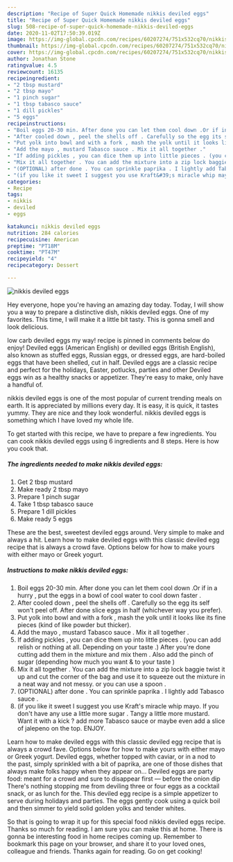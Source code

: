 ```yaml
---
description: "Recipe of Super Quick Homemade nikkis deviled eggs"
title: "Recipe of Super Quick Homemade nikkis deviled eggs"
slug: 508-recipe-of-super-quick-homemade-nikkis-deviled-eggs
date: 2020-11-02T17:50:39.019Z
image: https://img-global.cpcdn.com/recipes/60207274/751x532cq70/nikkis-deviled-eggs-recipe-main-photo.jpg
thumbnail: https://img-global.cpcdn.com/recipes/60207274/751x532cq70/nikkis-deviled-eggs-recipe-main-photo.jpg
cover: https://img-global.cpcdn.com/recipes/60207274/751x532cq70/nikkis-deviled-eggs-recipe-main-photo.jpg
author: Jonathan Stone
ratingvalue: 4.5
reviewcount: 16135
recipeingredient:
- "2 tbsp mustard"
- "2 tbsp mayo"
- "1 pinch sugar"
- "1 tbsp tabasco sauce"
- "1 dill pickles"
- "5 eggs"
recipeinstructions:
- "Boil eggs 20-30 min. After done you can let them cool down .Or if in a hurry , put the eggs in a bowl of cool water to cool down faster ."
- "After cooled down , peel the shells off . Carefully so the egg its self won&#39;t peel off. After done slice eggs in half (whichever way you prefer)."
- "Put yolk into bowl and with a fork , mash the yolk until it looks like its fine pieces (kind of like powder but thicker)."
- "Add the mayo , mustard Tabasco sauce . Mix it all together ."
- "If adding pickles , you can dice them up into little pieces . (you can add relish or nothing at all. Depending on your taste .) After you&#39;re done cutting add them in the mixture and mix them . Also add the pinch of sugar (depending how much you want &amp; to your taste )"
- "Mix it all together . You can add the mixture into a zip lock baggie twist it up and cut the corner of the bag and use it to squeeze out the mixture in a neat way and not messy. or you can use a spoon ."
- "(OPTIONAL) after done . You can sprinkle paprika . I lightly add Tabasco sauce ."
- "(if you like it sweet I suggest you use Kraft&#39;s miracle whip mayo. If you don&#39;t have any use a little more sugar . Tangy a little more mustard. Want it with a kick ? add more Tabasco sauce or maybe even add a slice of jalepeno on the top. ENJOY."
categories:
- Recipe
tags:
- nikkis
- deviled
- eggs

katakunci: nikkis deviled eggs 
nutrition: 284 calories
recipecuisine: American
preptime: "PT18M"
cooktime: "PT47M"
recipeyield: "4"
recipecategory: Dessert

---
```



![nikkis deviled eggs](https://img-global.cpcdn.com/recipes/60207274/751x532cq70/nikkis-deviled-eggs-recipe-main-photo.jpg)

Hey everyone, hope you're having an amazing day today. Today, I will show you a way to prepare a distinctive dish, nikkis deviled eggs. One of my favorites. This time, I will make it a little bit tasty. This is gonna smell and look delicious.

low carb deviled eggs my way! recipe is pinned in comments below do enjoy! Deviled eggs (American English) or devilled eggs (British English), also known as stuffed eggs, Russian eggs, or dressed eggs, are hard-boiled eggs that have been shelled, cut in half. Deviled eggs are a classic recipe and perfect for the holidays, Easter, potlucks, parties and other Deviled eggs win as a healthy snacks or appetizer. They&#39;re easy to make, only have a handful of.

nikkis deviled eggs is one of the most popular of current trending meals on earth. It is appreciated by millions every day. It is easy, it is quick, it tastes yummy. They are nice and they look wonderful. nikkis deviled eggs is something which I have loved my whole life.


To get started with this recipe, we have to prepare a few ingredients. You can cook nikkis deviled eggs using 6 ingredients and 8 steps. Here is how you cook that.

<!--inarticleads1-->

##### The ingredients needed to make nikkis deviled eggs:

1. Get 2 tbsp mustard
1. Make ready 2 tbsp mayo
1. Prepare 1 pinch sugar
1. Take 1 tbsp tabasco sauce
1. Prepare 1 dill pickles
1. Make ready 5 eggs


These are the best, sweetest deviled eggs around. Very simple to make and always a hit. Learn how to make deviled eggs with this classic deviled egg recipe that is always a crowd fave. Options below for how to make yours with either mayo or Greek yogurt. 

<!--inarticleads2-->

##### Instructions to make nikkis deviled eggs:

1. Boil eggs 20-30 min. After done you can let them cool down .Or if in a hurry , put the eggs in a bowl of cool water to cool down faster .
1. After cooled down , peel the shells off . Carefully so the egg its self won&#39;t peel off. After done slice eggs in half (whichever way you prefer).
1. Put yolk into bowl and with a fork , mash the yolk until it looks like its fine pieces (kind of like powder but thicker).
1. Add the mayo , mustard Tabasco sauce . Mix it all together .
1. If adding pickles , you can dice them up into little pieces . (you can add relish or nothing at all. Depending on your taste .) After you&#39;re done cutting add them in the mixture and mix them . Also add the pinch of sugar (depending how much you want &amp; to your taste )
1. Mix it all together . You can add the mixture into a zip lock baggie twist it up and cut the corner of the bag and use it to squeeze out the mixture in a neat way and not messy. or you can use a spoon .
1. (OPTIONAL) after done . You can sprinkle paprika . I lightly add Tabasco sauce .
1. (if you like it sweet I suggest you use Kraft&#39;s miracle whip mayo. If you don&#39;t have any use a little more sugar . Tangy a little more mustard. Want it with a kick ? add more Tabasco sauce or maybe even add a slice of jalepeno on the top. ENJOY.


Learn how to make deviled eggs with this classic deviled egg recipe that is always a crowd fave. Options below for how to make yours with either mayo or Greek yogurt. Deviled eggs, whether topped with caviar, or in a nod to the past, simply sprinkled with a bit of paprika, are one of those dishes that always make folks happy when they appear on… Deviled eggs are party food: meant for a crowd and sure to disappear first — before the onion dip There&#39;s nothing stopping me from deviling three or four eggs as a cocktail snack, or as lunch for the. This deviled egg recipe is a simple appetizer to serve during holidays and parties. The eggs gently cook using a quick boil and then simmer to yield solid golden yolks and tender whites. 

So that is going to wrap it up for this special food nikkis deviled eggs recipe. Thanks so much for reading. I am sure you can make this at home. There is gonna be interesting food in home recipes coming up. Remember to bookmark this page on your browser, and share it to your loved ones, colleague and friends. Thanks again for reading. Go on get cooking!
